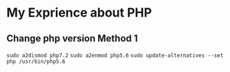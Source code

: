 # My Exprience about PHP
## Change php version Method 1
`sudo a2dismod php7.2`
`sudo a2enmod php5.6`
`sudo update-alternatives --set php /usr/bin/php5.6`